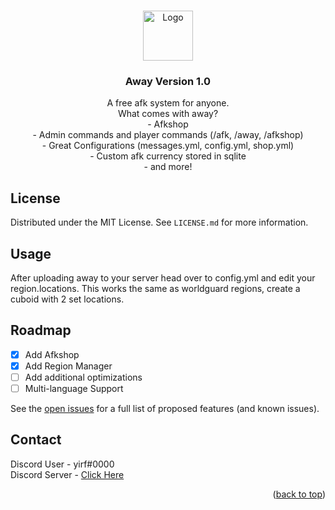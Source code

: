 
<a id="readme-top"></a>



<!-- PROJECT LOGO -->
<br />
<div align="center">
  <a href="https://github.com/EpicDevelopment/Away/">
    <img src="https://i.imgur.com/5agmcch.png" alt="Logo" width="80" height="80">
  </a>

  <h3 align="center">Away Version 1.0</h3>

  <p align="center">
    A free afk system for anyone.
    <br>
    What comes with away?
    <br>
    - Afkshop
    <br>
    - Admin commands and player commands (/afk, /away, /afkshop)
    <br>
    - Great Configurations (messages.yml, config.yml, shop.yml)
    <br>
    - Custom afk currency stored in sqlite
    <br>
    - and more!
  </p>
</div>

## License

Distributed under the MIT License. See `LICENSE.md` for more information.

## Usage

After uploading away to your server head over to config.yml and edit your region.locations.
This works the same as worldguard regions, create a cuboid with 2 set locations.

## Roadmap

- [x] Add Afkshop
- [x] Add Region Manager
- [ ] Add additional optimizations
- [ ] Multi-language Support

See the [open issues](https://github.com/othneildrew/Best-README-Template/issues) for a full list of proposed features (and known issues).

<!-- CONTACT -->
## Contact

Discord User - yirf#0000
<br>
Discord Server - [Click Here](https://discord.gg/vandaldev)

<p align="right">(<a href="#readme-top">back to top</a>)</p>
